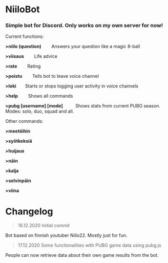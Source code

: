 # NiiloBot
<h3>Simple bot for Discord. Only works on my own server for now!</h3>

Current functions:

<b>>niilo (question)</b> &emsp;&emsp;Answers your question like a magic 8-ball

<b>>viisaus</b>&emsp;&emsp; Life advice

<b>>rate</b>&emsp;&emsp; Rating

<b>>poistu</b>&emsp; &emsp;Tells bot to leave voice channel

<b>>loki</b>&emsp;&emsp;Starts or stops logging user activity in voice channels

<b>>help</b> &emsp;&emsp;Shows all commands

<b>>pubg [username] [mode]  </b>  &emsp; &emsp; Shows stats from current PUBG season. Modes: solo, duo, squad and all. 


Other commands:

<b>>meetöihin</b>

<b>>syötkeksiä</b>

<b>>huijaus</b>

<b>>näin</b>

<b>>kalja</b>

<b>>selvinpäin</b>

<b>>viina</b>

<h1>Changelog</h1>

>16.12.2020 Initial commit

Bot based on finnish youtuber Niilo22. Mostly just for fun.

>17.12.2020 Some functionalities with PUBG game data using pubg.js

People can now retrieve data about their own game results from the bot.
